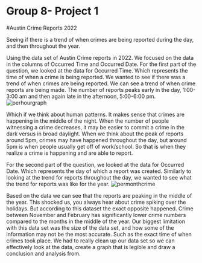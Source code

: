 # Group 8- Project 1
#Austin Crime Reports 2022

Seeing if there is a trend of when crimes are being reported during the day, and then throughout the year.

Using the data set of Austin Crime reports in 2022. We focused on the data in the columns of Occurred Time and Occurred Date.
For the first part of the question, we looked at the data for Occurred Time. Which represents the time of when a crime is being reported. We wanted to see if there was a trend of when crimes are being reported. 
We can see a trend of when crime reports are being made. The number of reports peaks early in the day, 1:00-3:00 am and then again late in the afternoon, 5:00-6:00 pm.
 ![perhourgraph](https://github.com/ilianamca/Project-1/assets/130320641/4962dac7-70ef-4ef8-aeaf-bbf79baf56e3)

Which if we think about human patterns. It makes sense that crimes are happening in the middle of the night. When the number of people witnessing a crime decreases, it may be easier to commit a crime in the dark versus in broad daylight. When we think about the peak of reports around 5pm, crimes may have happened throughout the day, but around 5pm is when people usually get off of work/school. So that is when they realize a crime is happening and are able to report. 

For the second part of the question, we looked at the data for Occurred Date. Which represents the day of which a report was created. Similarly to looking at the trend for reports throughout the day, we wanted to see what the trend for reports was like for the year. 
![permonthcrime](https://github.com/ilianamca/Project-1/assets/130320641/86a7e3fc-8ff1-4d4a-962a-e32d434467d8)

Based on the data we can see that the reports are peaking in the middle of the year. This shocked us, you always hear about crime spiking over the holidays. But according to this dataset the exact opposite happened. Crime between November and February has significantly lower crime numbers compared to the months in the middle of the year. 
Our biggest limitation with this data set was the size of the data set, and how some of the information may not be the most accurate. Such as the exact time of when crimes took place. We had to really clean up our data set so we can effectively look at the data, create a graph that is legible and draw a conclusion and analysis from. 






